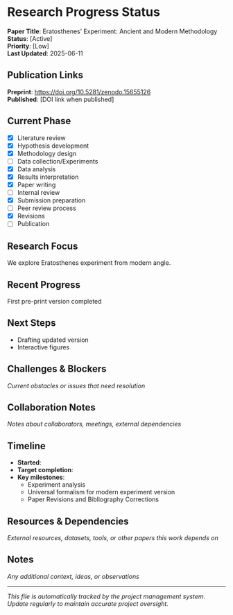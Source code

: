 # Research Progress Status

**Paper Title**: Eratosthenes’ Experiment: Ancient and Modern Methodology
**Status**: [Active]  
**Priority**: [Low]  
**Last Updated**: 2025-06-11

## Publication Links
**Preprint**: https://doi.org/10.5281/zenodo.15655126  
**Published**: [DOI link when published]

## Current Phase
- [x] Literature review
- [x] Hypothesis development  
- [x] Methodology design
- [ ] Data collection/Experiments
- [x] Data analysis
- [x] Results interpretation
- [x] Paper writing
- [ ] Internal review
- [x] Submission preparation
- [ ] Peer review process
- [x] Revisions
- [ ] Publication

## Research Focus
We explore Eratosthenes experiment from modern angle.

## Recent Progress
First pre-print version completed

## Next Steps
- Drafting updated version
- Interactive figures

## Challenges & Blockers
*Current obstacles or issues that need resolution*

## Collaboration Notes
*Notes about collaborators, meetings, external dependencies*

## Timeline
- **Started**: 
- **Target completion**: 
- **Key milestones**:
  - Experiment analysis
  - Universal formalism for modern experiment version
  - Paper Revisions and Bibliography Corrections

## Resources & Dependencies
*External resources, datasets, tools, or other papers this work depends on*

## Notes
*Any additional context, ideas, or observations*

---
*This file is automatically tracked by the project management system. Update regularly to maintain accurate project oversight.*